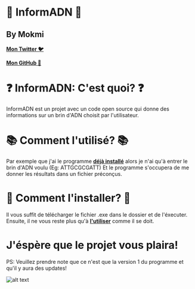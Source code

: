 # 📌 InformADN 📌
## By Mokmi 
[**Mon Twitter 🐦**](https://twitter.com/0x4d6f6b6d69)

[**Mon GitHub 📜**](https://github.com/Plattyz)

# ❓ InformADN: C'est quoi? ❓ 

InformADN est un projet avec un code open source qui donne des informations sur un brin d'ADN choisit par l'utilisateur. 

# 📚 Comment l'utilisé? 📚

Par exemple que j'ai le programme [**déjà installé**](https://github.com/Plattyz/InformADN/blob/master/README.md#L17) alors je n'ai qu'à entrer le brin d'ADN voulu (Eg: ATTGCGCGATT) Et le programme s'occupera de me donner les résultats dans un fichier préconçus.

# 📲 Comment l'installer? 📲

Il vous suffit de télécharger le fichier .exe dans le dossier et de l'éxecuter. Ensuite, il ne vous reste plus qu'à [**l'utiliser**](https://github.com/Plattyz/InformADN/blob/master/README.md#L13) comme il se doit.


# J'éspère que le projet vous plaira!

PS: Veuillez prendre note que ce n'est que la version 1 du programme et qu'il y aura des updates!

![alt text](https://steamuserimages-a.akamaihd.net/ugc/829071162627590201/26C54738AC9D530377051978E063A24C79F007C4/)
